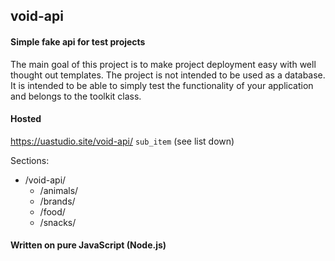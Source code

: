 ## void-api
#### Simple fake api for test projects
The main goal of this project is to make project deployment easy with well thought out templates. The project is not intended to be used as a database. It is intended to be able to simply test the functionality of your application and belongs to the toolkit class.

#### Hosted
https://uastudio.site/void-api/ `sub_item` (see list down)

Sections:
- /void-api/
  - /animals/
  - /brands/
  - /food/
  - /snacks/


#### Written on pure JavaScript (Node.js)
